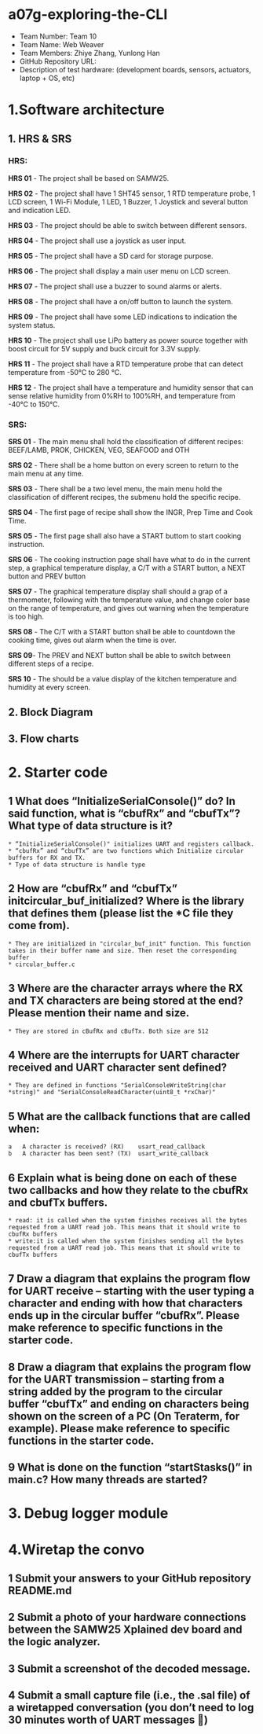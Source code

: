 # a07g-exploring-the-CLI

* Team Number: Team 10 
* Team Name: Web Weaver
* Team Members: Zhiye Zhang, Yunlong Han
* GitHub Repository URL:
* Description of test hardware: (development boards, sensors, actuators, laptop + OS, etc)

# 1.Software architecture

## 1. HRS & SRS

### HRS:
**HRS 01** - The project shall be based on SAMW25.

**HRS 02** - The project shall have 1 SHT45 sensor, 1 RTD temperature probe, 1 LCD screen, 1 Wi-Fi Module, 1 LED, 1 Buzzer, 1 Joystick and several button and indication LED.

**HRS 03** - The project should be able to switch between different sensors.

**HRS 04** - The project shall use a joystick as user input.

**HRS 05** - The project shall have a SD card for storage purpose.

**HRS 06** - The project shall display a main user menu on LCD screen.

**HRS 07** -  The project shall use a buzzer to sound alarms or alerts.

**HRS 08** - The project shall have a on/off button to launch the system.

**HRS 09** - The project shall have some LED indications to indication the system status.

**HRS 10** - The project shall use LiPo battery as power source together with boost circuit for 5V supply and buck circuit for 3.3V supply.

**HRS 11** - The project shall have a RTD temperature probe that can detect temperature from -50℃ to 280 ℃.

**HRS 12** - The project shall have a temperature and humidity sensor that can sense relative humidity from 0%RH to 100%RH, and temperature from -40℃ to 150℃. 

### SRS:
**SRS 01** - The main menu shall hold the classification of different recipes: BEEF/LAMB, PROK, CHICKEN, VEG, SEAFOOD and OTH

**SRS 02** - There shall be a home button on every screen to return to the main menu at any time.

**SRS 03** - There shall be a two level menu, the main menu hold the classification of different recipes, the submenu hold the specific recipe.

**SRS 04** - The first page of recipe shall show the INGR, Prep Time and Cook Time. 

**SRS 05** - The first page shall also have a START buttom to start cooking instruction.

**SRS 06** - The cooking instruction page shall have what to do in the current step, a graphical temperature display, a C/T with a START button, a NEXT button and PREV button

**SRS 07** - The graphical temperature display shall should a grap of a thermometer, following with the temperature value, and change color base on the range of temperature, and gives out warning when the temperature is too high. 

**SRS 08** - The C/T with a START button shall be able to countdown the cooking time, gives out alarm when the time is over.

**SRS 09**- The PREV and NEXT button shall be able to switch between different steps of a recipe.

**SRS 10** - The should be a value display of the kitchen temperature and humidity at every screen.

## 2. Block Diagram

## 3. Flow charts


# 2. Starter code

## 1	What does “InitializeSerialConsole()” do? In said function, what is “cbufRx” and “cbufTx”? What type of data structure is it? 

	* “InitializeSerialConsole()" initializes UART and registers callback. 
	* “cbufRx” and “cbufTx” are two functions which Initialize circular buffers for RX and TX.
 	* Type of data structure is handle type


## 2	How are “cbufRx” and “cbufTx” initcircular_buf_initialized? Where is the library that defines them (please list the *C file they come from). 

	* They are initialized in "circular_buf_init" function. This function takes in their buffer name and size. Then reset the corresponding buffer
 	* circular_buffer.c

## 3	Where are the character arrays where the RX and TX characters are being stored at the end? Please mention their name and size.

	* They are stored in cBufRx and cBufTx. Both size are 512

## 4	Where are the interrupts for UART character received and UART character sent defined? 

	* They are defined in functions "SerialConsoleWriteString(char *string)" and "SerialConsoleReadCharacter(uint8_t *rxChar)"
	
## 5	What are the callback functions that are called when: 
	a	A character is received? (RX)    usart_read_callback
	b	A character has been sent? (TX)  usart_write_callback

## 6	Explain what is being done on each of these two callbacks and how they relate to the cbufRx and cbufTx buffers. 

	* read: it is called when the system finishes receives all the bytes requested from a UART read job. This means that it should write to cbufRx buffers
 	* write:it is called when the system finishes sending all the bytes requested from a UART read job. This means that it should write to cbufTx buffers

## 7	Draw a diagram that explains the program flow for UART receive – starting with the user typing a character and ending with how that characters ends up in the circular buffer “cbufRx”. Please make reference to specific functions in the starter code. 

## 8	Draw a diagram that explains the program flow for the UART transmission – starting from a string added by the program to the circular buffer “cbufTx” and ending on characters being shown on the screen of a PC (On Teraterm, for example). Please make reference to specific functions in the starter code. 

## 9	What is done on the function “startStasks()” in main.c? How many threads are started?

# 3. Debug logger module

# 4.Wiretap the convo

## 1	Submit your answers to your GitHub repository README.md
## 2	Submit a photo of your hardware connections between the SAMW25 Xplained dev board and the logic analyzer. 
## 3	Submit a screenshot of the decoded message.
## 4	Submit a small capture file (i.e., the .sal file) of a wiretapped conversation (you don’t need to log 30 minutes worth of UART messages 🙂)

​	
